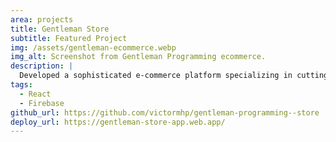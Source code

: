 ```yaml
---
area: projects
title: Gentleman Store
subtitle: Featured Project
img: /assets/gentleman-ecommerce.webp
img_alt: Screenshot from Gentleman Programming ecommerce.
description: |
  Developed a sophisticated e-commerce platform specializing in cutting-edge tech products.
tags:
  - React
  - Firebase
github_url: https://github.com/victormhp/gentleman-programming--store
deploy_url: https://gentleman-store-app.web.app/
---
```

